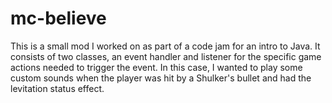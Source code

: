 # mc-believe
This is a small mod I worked on as part of a code jam for an intro to Java. It consists of two classes, an event handler and listener for the specific game actions needed to trigger the event. In this case, I wanted to play some custom sounds when the player was hit by a Shulker's bullet and had the levitation status effect.
